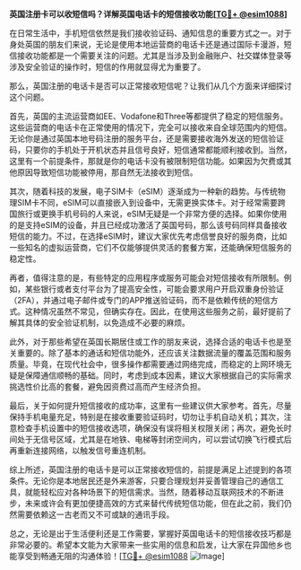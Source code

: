 **英国注册卡可以收短信吗？详解英国电话卡的短信接收功能[[TG💪+ @esim1088](https://t.me/s/esim1088)]**

在日常生活中，手机短信依然是我们接收验证码、通知信息的重要方式之一。对于身处英国的朋友们来说，无论是使用本地运营商的电话卡还是通过国际卡漫游，短信接收功能都是一个需要关注的问题。尤其是当涉及到金融账户、社交媒体登录等涉及安全验证的操作时，短信的作用就显得尤为重要了。

那么，英国注册的电话卡是否可以正常接收短信呢？让我们从几个方面来详细探讨这个问题。

首先，英国的主流运营商如EE、Vodafone和Three等都提供了稳定的短信服务。这些运营商的电话卡在正常使用的情况下，完全可以接收来自全球范围内的短信。无论你是通过英国本地号码注册的服务平台，还是需要接收海外发送的短信验证码，只要你的手机处于开机状态并且信号良好，短信通常都能顺利接收到。当然，这里有一个前提条件，那就是你的电话卡没有被限制短信功能。如果因为欠费或其他原因导致短信功能被停用，那自然无法接收到短信。

其次，随着科技的发展，电子SIM卡（eSIM）逐渐成为一种新的趋势。与传统物理SIM卡不同，eSIM可以直接嵌入到设备中，无需更换实体卡。对于经常需要跨国旅行或更换手机号码的人来说，eSIM无疑是一个非常方便的选择。如果你使用的是支持eSIM的设备，并且已经成功激活了英国号码，那么该号码同样具备接收短信的能力。不过，在选择eSIM时，建议大家优先考虑信誉良好的服务商，比如一些知名的虚拟运营商，它们不仅能够提供灵活的套餐方案，还能确保短信服务的稳定性。

再者，值得注意的是，有些特定的应用程序或服务可能会对短信接收有所限制。例如，某些银行或者支付平台为了提高安全性，可能会要求用户开启双重身份验证（2FA），并通过电子邮件或专门的APP推送验证码，而不是依赖传统的短信方式。这种情况虽然不常见，但确实存在。因此，在使用这些服务之前，最好提前了解其具体的安全验证机制，以免造成不必要的麻烦。

此外，对于那些希望在英国长期居住或工作的朋友来说，选择合适的电话卡也是至关重要的。除了基本的通话和短信功能外，还应该关注数据流量的覆盖范围和服务质量。毕竟，在现代社会中，很多操作都需要通过网络完成，而稳定的上网环境无疑是保障通信顺畅的基础。同时，考虑到成本因素，建议大家根据自己的实际需求挑选性价比高的套餐，避免因资费过高而产生经济负担。

最后，关于如何提升短信接收的成功率，这里有一些建议供大家参考。首先，尽量保持手机电量充足，特别是在接收重要验证码时，切勿让手机自动关机；其次，注意检查手机设置中的短信接收选项，确保没有误将相关权限关闭；再次，避免长时间处于无信号区域，尤其是在地铁、电梯等封闭空间内，可以尝试切换飞行模式后再重新连接网络，以触发信号重连机制。

综上所述，英国注册的电话卡是可以正常接收短信的，前提是满足上述提到的各项条件。无论你是本地居民还是外来游客，只要合理规划并妥善管理自己的通信工具，就能轻松应对各种场景下的短信需求。当然，随着移动互联网技术的不断进步，未来或许会有更加便捷高效的方式来替代传统短信功能，但在此之前，我们仍然需要依赖这一古老而又不可或缺的通讯手段。

总之，无论是出于生活便利还是工作需要，掌握好英国电话卡的短信接收技巧都是非常必要的。希望本文能为大家带来一些实用的信息和启发，让大家在异国他乡也能享受到畅通无阻的沟通体验！[[TG💪+ @esim1088](https://t.me/s/esim1088) ![Image](https://i.postimg.cc/4NQfJmqS/Snipaste-2025-05-13-00-14-12.png)]
